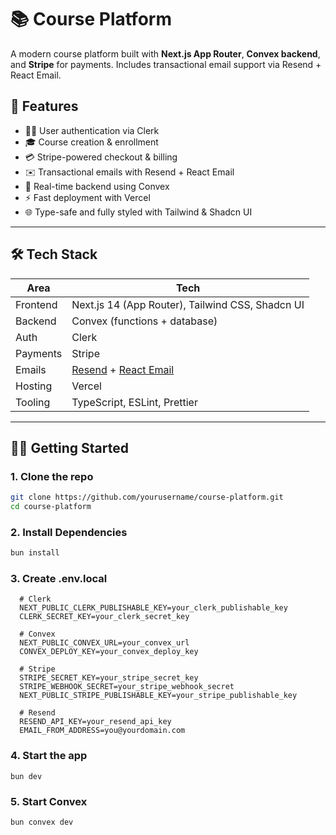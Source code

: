 # 📚 Course Platform

A modern course platform built with **Next.js App Router**, **Convex backend**, and **Stripe** for payments. Includes transactional email support via Resend + React Email.

## 🚀 Features

- 🧑‍🏫 User authentication via Clerk
- 🎓 Course creation & enrollment
- 💳 Stripe-powered checkout & billing
- ✉️ Transactional emails with Resend + React Email
- 🧠 Real-time backend using Convex
- ⚡ Fast deployment with Vercel
- 🌐 Type-safe and fully styled with Tailwind & Shadcn UI

---

## 🛠️ Tech Stack

| Area        | Tech                                                                 |
|-------------|----------------------------------------------------------------------|
| Frontend    | Next.js 14 (App Router), Tailwind CSS, Shadcn UI                     |
| Backend     | Convex (functions + database)                                        |
| Auth        | Clerk                                                                |
| Payments    | Stripe                                                               |
| Emails      | [Resend](https://resend.com) + [React Email](https://react.email)    |
| Hosting     | Vercel                                                               |
| Tooling     | TypeScript, ESLint, Prettier                                         |

---

## 🧑‍💻 Getting Started

### 1. Clone the repo
```bash
git clone https://github.com/yourusername/course-platform.git
cd course-platform
```
### 2. Install Dependencies
```bash
bun install
```

### 3. Create .env.local
```env
  # Clerk
  NEXT_PUBLIC_CLERK_PUBLISHABLE_KEY=your_clerk_publishable_key
  CLERK_SECRET_KEY=your_clerk_secret_key
  
  # Convex
  NEXT_PUBLIC_CONVEX_URL=your_convex_url
  CONVEX_DEPLOY_KEY=your_convex_deploy_key
  
  # Stripe
  STRIPE_SECRET_KEY=your_stripe_secret_key
  STRIPE_WEBHOOK_SECRET=your_stripe_webhook_secret
  NEXT_PUBLIC_STRIPE_PUBLISHABLE_KEY=your_stripe_publishable_key
  
  # Resend
  RESEND_API_KEY=your_resend_api_key
  EMAIL_FROM_ADDRESS=you@yourdomain.com
```

### 4. Start the app
```
bun dev
```

### 5. Start Convex
```
bun convex dev
```
